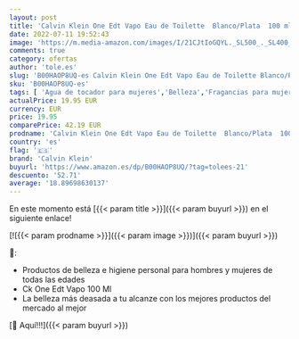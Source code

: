 ```yaml
---
layout: post
title: 'Calvin Klein One Edt Vapo Eau de Toilette  Blanco/Plata  100 ml'
date: 2022-07-11 19:52:43
image: 'https://m.media-amazon.com/images/I/21CJtIoGQYL._SL500_._SL400_.jpg'
comments: true
category: ofertas
author: 'tole.es'
slug: 'B00HAOP8UQ-es Calvin Klein One Edt Vapo Eau de Toilette Blanco/Plata 100 ml'
sku: 'B00HAOP8UQ-es'
tags: [ 'Agua de tocador para mujeres','Belleza','Fragancias para mujeres','Perfumes y fragancias','calvin klein','de','eau','toilette','🇪🇸', ]
actualPrice: 19.95 EUR
currency: EUR
price: 19.95
comparePrice: 42.19 EUR
prodname: 'Calvin Klein One Edt Vapo Eau de Toilette  Blanco/Plata  100 ml'
country: 'es'
flag: '🇪🇸'
brand: 'Calvin Klein'
buyurl: 'https://www.amazon.es/dp/B00HAOP8UQ/?tag=tolees-21'
descuento: '52.71'
average: '18.89698630137'
---
```


En este momento está [{{< param title >}}]({{< param buyurl >}}) en el siguiente enlace!

[![{{< param prodname >}}]({{< param image >}})]({{< param buyurl >}})

🔎:

- Productos de belleza e higiene personal para hombres y mujeres de todas las edades
- Ck One Edt Vapo 100 Ml
- La belleza más deasada a tu alcanze con los mejores productos del mercado al mejor

[🛒 Aquí!!!]({{< param buyurl >}})
